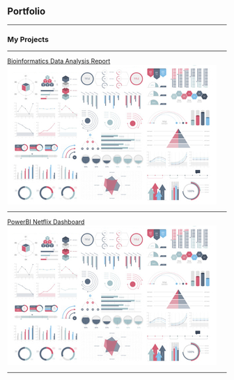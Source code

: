 ## Portfolio

---

### My Projects

---
[Bioinformatics Data Analysis Report](pdf/190260662_BMS3025_Report%20(1).pdf)
<img src="images/dummy_thumbnail.jpg?raw=true"/>

---
[PowerBI Netflix Dashboard](http://example.com/)
<img src="images/dummy_thumbnail.jpg?raw=true"/>

---

